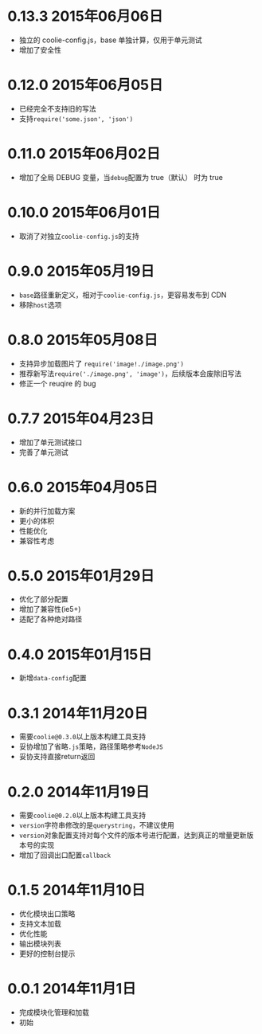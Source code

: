 # 0.13.3 2015年06月06日
- 独立的 coolie-config.js，base 单独计算，仅用于单元测试
- 增加了安全性


# 0.12.0 2015年06月05日
- 已经完全不支持旧的写法
- 支持`require('some.json', 'json')`


# 0.11.0 2015年06月02日
- 增加了全局 DEBUG 变量，当`debug`配置为 true（默认） 时为 true


# 0.10.0 2015年06月01日
- 取消了对独立`coolie-config.js`的支持


# 0.9.0 2015年05月19日
- `base`路径重新定义，相对于`coolie-config.js`，更容易发布到 CDN
- 移除`host`选项


# 0.8.0 2015年05月08日
- 支持异步加载图片了 `require('image!./image.png')`
- 推荐新写法`require('./image.png', 'image')`，后续版本会废除旧写法
- 修正一个 reuqire 的 bug


# 0.7.7 2015年04月23日
- 增加了单元测试接口
- 完善了单元测试


# 0.6.0 2015年04月05日
- 新的并行加载方案
- 更小的体积
- 性能优化
- 兼容性考虑


# 0.5.0 2015年01月29日
- 优化了部分配置
- 增加了兼容性(ie5+)
- 适配了各种绝对路径


# 0.4.0 2015年01月15日
- 新增`data-config`配置


# 0.3.1 2014年11月20日
- 需要`coolie@0.3.0`以上版本构建工具支持
- 妥协增加了省略`.js`策略，路径策略参考`NodeJS`
- 妥协支持直接return返回


# 0.2.0 2014年11月19日
- 需要`coolie@0.2.0`以上版本构建工具支持
- `version`字符串修改的是`querystring`，不建议使用
- `version`对象配置支持对每个文件的版本号进行配置，达到真正的增量更新版本号的实现
- 增加了回调出口配置`callback`


# 0.1.5 2014年11月10日
- 优化模块出口策略
- 支持文本加载
- 优化性能
- 输出模块列表
- 更好的控制台提示


# 0.0.1  2014年11月1日
- 完成模块化管理和加载
- 初始